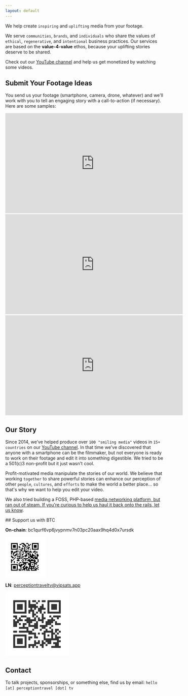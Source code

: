 ```yaml
---
layout: default
---
```


We help create `inspiring` and `uplifting` media from your footage.

We serve `communities`, `brands`, and `individuals` who share the values of `ethical`, `regenerative`, and `intentional` business practices. Our services are based on the **value-4-value** ethos, because your uplifting stories deserve to be shared.

Check out our [YouTube channel](https://www.youtube.com/@perceptiontraveltv) and help us get monetized by watching some videos.


## Submit Your Footage Ideas

You send us your footage (smartphone, camera, drone, whatever) and we'll work with you to tell an engaging story with a call-to-action (if necessary). Here are some samples:

<iframe width="560" height="315" src="https://www.youtube-nocookie.com/embed/Hee3NViGDNM" title="YouTube video player" frameborder="0" allow="accelerometer; autoplay; clipboard-write; encrypted-media; gyroscope; picture-in-picture; web-share" allowfullscreen></iframe>

<iframe width="560" height="315" src="https://www.youtube-nocookie.com/embed/1NkFV_OX0zM" title="YouTube video player" frameborder="0" allow="accelerometer; autoplay; clipboard-write; encrypted-media; gyroscope; picture-in-picture; web-share" allowfullscreen></iframe>

<iframe width="560" height="315" src="https://www.youtube-nocookie.com/embed/NE6AzQT6IL4" title="YouTube video player" frameborder="0" allow="accelerometer; autoplay; clipboard-write; encrypted-media; gyroscope; picture-in-picture; web-share" allowfullscreen></iframe>


## Our Story

Since 2014, we’ve helped produce over `100 "smiling media"` videos in `15+ countries` on our [YouTube channel](https://www.youtube.com/@perceptiontraveltv). In that time we've discovered that anyone with a smartphone can be the filmmaker, but not everyone is ready to work on their footage and edit it into something digestible. We tried to be a 501(c)3 non-profit but it just wasn't cool.

Profit-motivated media manipulate the stories of our world. We believe that working `together` to share powerful stories can enhance our perception of other `people`, `cultures`, and `efforts` to make the world a better place... so that's why we want to help you edit your video.

We also tried building a FOSS, PHP-based <a href="https://perceptions.live">media networking platform, but ran out of steam. If you're curious to help us haul it back onto the rails, <a href="mailto:hello@perceptiontravel.tv">let us know</a>.

<a name="support">
## Support us with BTC

**On-chain**: bc1qurf6vp6jvypnmv7n03pc20aax9hq4d0x7ursdk

<img src="assets/images/onchain.png">

**LN**: perceptiontraveltv@vipsats.app

<img src="assets/images/LNsats.png">

## Contact
To talk projects, sponsorships, or something else, find us by email: `hello [at] perceptiontravel [dot] tv`